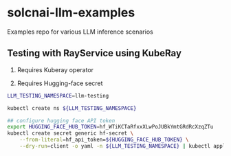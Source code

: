 # solcnai-llm-examples
Examples repo for various LLM inference scenarios


## Testing with RayService using KubeRay

1. Requires Kuberay operator

2. Requires Hugging-face secret

```bash
LLM_TESTING_NAMESPACE=llm-testing

kubectl create ns ${LLM_TESTING_NAMESPACE}

## configure hugging face API token
export HUGGING_FACE_HUB_TOKEN=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
kubectl create secret generic hf-secret \
    --from-literal=hf_api_token=${HUGGING_FACE_HUB_TOKEN} \
    --dry-run=client -o yaml -n ${LLM_TESTING_NAMESPACE} | kubectl apply -f -

```